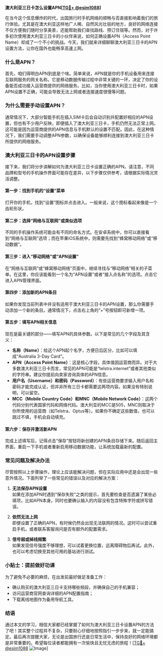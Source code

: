 **澳大利亚三日卡怎么设置APN[[TG💪+ @esim1088](https://t.me/s/esim1088)]**

在当今这个信息爆炸的时代，出国旅行时手机网络的顺畅与否直接影响着我们的旅行体验。尤其是在澳大利亚这样地广人稀、自然风光壮丽的地方，良好的网络连接不仅方便我们随时分享美景，还能帮助我们查找路线、预订住宿等。然而，对于许多初次使用澳大利亚三日卡的小伙伴来说，如何正确设置APN（Access Point Name）却成了一个不小的挑战。今天，我们就来详细聊聊澳大利亚三日卡的APN设置方法，让你在国外也能畅享高速上网。

### **什么是APN？**

首先，咱们得明白APN到底是个啥。简单来说，APN就是你的手机设备用来连接互联网服务的网关名称。它是移动数据传输过程中非常关键的一环，决定了你的设备能否成功接入运营商提供的网络服务。比如，当你使用澳大利亚三日卡时，如果APN设置不正确，可能会导致无法上网或者连接速度很慢等问题。

### **为什么需要手动设置APN？**

通常情况下，大部分智能手机在插入SIM卡后会自动识别并配置好相应的APN设置，但也有不少用户反映，即便插入了澳大利亚三日卡，手机仍然无法正常上网。这可能是因为运营商提供的APN信息与手机默认的设置不匹配。因此，在这种情况下，我们需要手动调整APN参数，以确保设备能够顺利连接到澳大利亚三日卡所提供的网络服务。

### **澳大利亚三日卡的APN设置步骤**

接下来，我们将分步讲解如何为澳大利亚三日卡设置正确的APN。请注意，不同品牌和型号的手机操作界面可能存在差异，以下步骤仅供参考，请根据实际情况灵活调整。

#### **第一步：找到手机的“设置”菜单**
打开你的手机，找到“设置”图标并点击进入。一般来说，这个图标看起来像是一个齿轮形状。

#### **第二步：选择“网络与互联网”或类似选项**
不同的手机操作系统可能会有不同的命名方式。在安卓系统中，你可以直接看到“网络与互联网”选项；而在苹果iOS系统中，则需要先找到“蜂窝移动网络”或“移动数据”。

#### **第三步：进入“移动网络”或“APN设置”**
在“网络与互联网”或“蜂窝移动网络”页面中，继续寻找与“移动网络”相关的子菜单。在这里，你应该能看到一个名为“APN设置”或者“接入点名称”的选项。点击它进入APN管理界面。

#### **第四步：添加新的APN条目**
如果你发现当前列表中并没有适用于澳大利亚三日卡的APN设置，那么你需要手动添加一个新的条目。通常情况下，点击右上角的“+”号按钮即可新增一项。

#### **第五步：填写APN相关信息**
现在是最关键的部分——填写APN的具体参数。以下是常见的几个字段及其含义：

- **名称（Name）**：给这个APN起个名字，方便日后区分，比如可以填成“Australia 3-Day Card”。
- **APN（Access Point Name）**：这是核心字段，具体值因运营商而异。对于大多数澳大利亚三日卡而言，常见的APN可能是“telstra.internet”或者其他类似的字符串。建议你提前向卖家咨询具体的APN信息。
- **用户名（Username）和密码（Password）**：有些运营商要求输入用户名和密码才能完成认证，但并非所有三日卡都需要这两项内容。如果没有特别说明，可以留空。
- **MCC（Mobile Country Code）和MNC（Mobile Network Code）**：这两个代码分别代表国家代码和网络代码。澳大利亚的MCC是505，MNC则取决于你所使用的运营商（如Telstra、Optus等）。如果你不确定这些数值，也可以跳过不填，手机会自动填充。

#### **第六步：保存并激活新APN**
完成上述填写后，记得点击“保存”按钮将新创建的APN条目存储下来。随后返回主界面，重启一下手机或者重新启用移动数据功能，让系统加载最新的配置。

### **常见问题及解决办法**

尽管按照以上步骤操作，理论上应该能解决问题，但在实际应用中还是会出现一些意外情况。下面列举了一些常见的错误以及对应的解决方案：

1. **无法保存APN设置**  
   如果在添加APN时遇到“保存失败”之类的提示，首先要检查是否遗漏了某些必填项，比如APN本身。同时也要确认输入的内容没有包含特殊字符或拼写错误。

2. **依然无法上网**  
   即便设置了正确的APN，有时候仍然会出现无法联网的情况。这时可以尝试重启手机，或者联系客服询问是否有额外的配置需求。

3. **信号弱或掉线频繁**  
   如果发现信号强度不够理想，可以试着更换位置，远离障碍物后再试。此外，也可以考虑切换至其他可用的基站进行测试。

### **小贴士：提前做好功课**

为了避免不必要的麻烦，在出发前最好做足准备工作：
- 确认购买的澳大利亚三日卡支持哪些频段，并确保自己的手机兼容；
- 访问运营商官网查询详细的APN配置指南；
- 下载离线地图作为备用导航工具。

### **结语**

通过本文的学习，相信大家都已经掌握了如何为澳大利亚三日卡设置APN的方法了吧！其实整个过程并不复杂，只要耐心仔细地按照指引一步步来，就一定能搞定。最后再次提醒大家，无论是出国旅行还是日常生活中，保持良好的网络环境都是非常重要的。希望每位读者都能拥有一次愉快且无忧无虑的旅程！[[TG💪+ @esim1088](https://t.me/s/esim1088) ![Image](https://i.postimg.cc/4NQfJmqS/Snipaste-2025-05-13-00-14-12.png)]